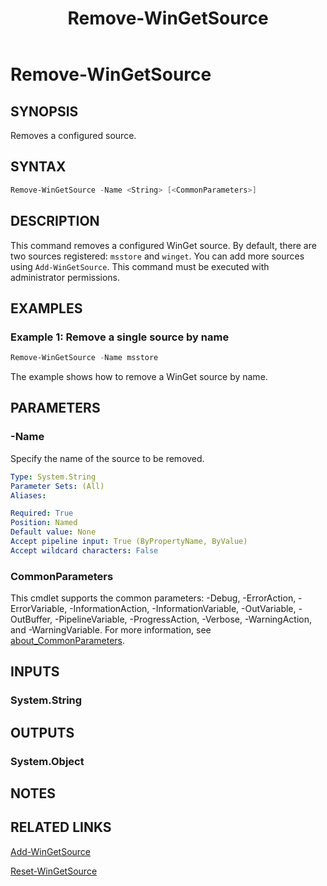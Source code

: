 ﻿---
external help file: Microsoft.WinGet.Client.Cmdlets.dll-Help.xml
Module Name: Microsoft.WinGet.Client
ms.date: 08/01/2024
online version:
schema: 2.0.0
title: Remove-WinGetSource
---

# Remove-WinGetSource

## SYNOPSIS

Removes a configured source.

## SYNTAX

```powershell
Remove-WinGetSource -Name <String> [<CommonParameters>]
```

## DESCRIPTION

This command removes a configured WinGet source. By default, there are two sources registered:
`msstore` and `winget`. You can add more sources using `Add-WinGetSource`. This command must be executed with administrator permissions.

## EXAMPLES

### Example 1: Remove a single source by name

```powershell
Remove-WinGetSource -Name msstore
```

The example shows how to remove a WinGet source by name.

## PARAMETERS

### -Name

Specify the name of the source to be removed.

```yaml
Type: System.String
Parameter Sets: (All)
Aliases:

Required: True
Position: Named
Default value: None
Accept pipeline input: True (ByPropertyName, ByValue)
Accept wildcard characters: False
```

### CommonParameters

This cmdlet supports the common parameters: -Debug, -ErrorAction, -ErrorVariable,
-InformationAction, -InformationVariable, -OutVariable, -OutBuffer, -PipelineVariable,
-ProgressAction, -Verbose, -WarningAction, and -WarningVariable. For more information, see
[about_CommonParameters](http://go.microsoft.com/fwlink/?LinkID=113216).

## INPUTS

### System.String

## OUTPUTS

### System.Object

## NOTES

## RELATED LINKS

[Add-WinGetSource](Add-WinGetSource.md)

[Reset-WinGetSource](Reset-WinGetSource.md)

